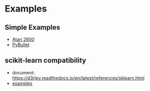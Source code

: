 # Examples

## Simple Examples
- [Atari 2600](atari)
- [PyBullet](pybullet)

## scikit-learn compatibility
- document: https://d3rlpy.readthedocs.io/en/latest/references/sklearn.html
- [examples](sklearn)
